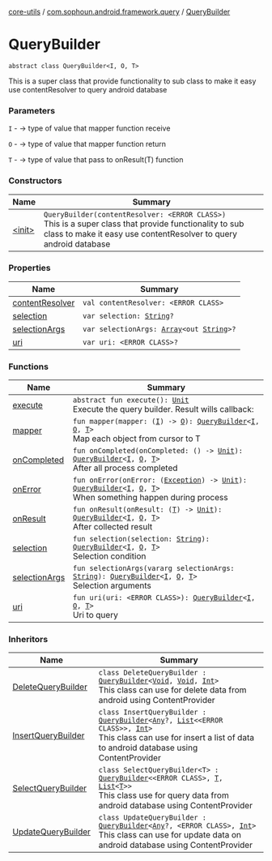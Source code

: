 [core-utils](../../index.md) / [com.sophoun.android.framework.query](../index.md) / [QueryBuilder](./index.md)

# QueryBuilder

`abstract class QueryBuilder<I, O, T>`

This is a super class that provide functionality to sub class
to make it easy use contentResolver to query android database

### Parameters

`I` - -&gt; type of value that mapper function receive

`O` - -&gt; type of value that mapper function return

`T` - -&gt; type of value that pass to onResult(T) function

### Constructors

| Name | Summary |
|---|---|
| [&lt;init&gt;](-init-.md) | `QueryBuilder(contentResolver: <ERROR CLASS>)`<br>This is a super class that provide functionality to sub class to make it easy use contentResolver to query android database |

### Properties

| Name | Summary |
|---|---|
| [contentResolver](content-resolver.md) | `val contentResolver: <ERROR CLASS>` |
| [selection](selection.md) | `var selection: `[`String`](https://kotlinlang.org/api/latest/jvm/stdlib/kotlin/-string/index.html)`?` |
| [selectionArgs](selection-args.md) | `var selectionArgs: `[`Array`](https://kotlinlang.org/api/latest/jvm/stdlib/kotlin/-array/index.html)`<out `[`String`](https://kotlinlang.org/api/latest/jvm/stdlib/kotlin/-string/index.html)`>?` |
| [uri](uri.md) | `var uri: <ERROR CLASS>?` |

### Functions

| Name | Summary |
|---|---|
| [execute](execute.md) | `abstract fun execute(): `[`Unit`](https://kotlinlang.org/api/latest/jvm/stdlib/kotlin/-unit/index.html)<br>Execute the query builder. Result wills callback: |
| [mapper](mapper.md) | `fun mapper(mapper: (`[`I`](index.md#I)`) -> `[`O`](index.md#O)`): `[`QueryBuilder`](./index.md)`<`[`I`](index.md#I)`, `[`O`](index.md#O)`, `[`T`](index.md#T)`>`<br>Map each object from cursor to T |
| [onCompleted](on-completed.md) | `fun onCompleted(onCompleted: () -> `[`Unit`](https://kotlinlang.org/api/latest/jvm/stdlib/kotlin/-unit/index.html)`): `[`QueryBuilder`](./index.md)`<`[`I`](index.md#I)`, `[`O`](index.md#O)`, `[`T`](index.md#T)`>`<br>After all process completed |
| [onError](on-error.md) | `fun onError(onError: (`[`Exception`](https://docs.oracle.com/javase/6/docs/api/java/lang/Exception.html)`) -> `[`Unit`](https://kotlinlang.org/api/latest/jvm/stdlib/kotlin/-unit/index.html)`): `[`QueryBuilder`](./index.md)`<`[`I`](index.md#I)`, `[`O`](index.md#O)`, `[`T`](index.md#T)`>`<br>When something happen during process |
| [onResult](on-result.md) | `fun onResult(onResult: (`[`T`](index.md#T)`) -> `[`Unit`](https://kotlinlang.org/api/latest/jvm/stdlib/kotlin/-unit/index.html)`): `[`QueryBuilder`](./index.md)`<`[`I`](index.md#I)`, `[`O`](index.md#O)`, `[`T`](index.md#T)`>`<br>After collected result |
| [selection](selection.md) | `fun selection(selection: `[`String`](https://kotlinlang.org/api/latest/jvm/stdlib/kotlin/-string/index.html)`): `[`QueryBuilder`](./index.md)`<`[`I`](index.md#I)`, `[`O`](index.md#O)`, `[`T`](index.md#T)`>`<br>Selection condition |
| [selectionArgs](selection-args.md) | `fun selectionArgs(vararg selectionArgs: `[`String`](https://kotlinlang.org/api/latest/jvm/stdlib/kotlin/-string/index.html)`): `[`QueryBuilder`](./index.md)`<`[`I`](index.md#I)`, `[`O`](index.md#O)`, `[`T`](index.md#T)`>`<br>Selection arguments |
| [uri](uri.md) | `fun uri(uri: <ERROR CLASS>): `[`QueryBuilder`](./index.md)`<`[`I`](index.md#I)`, `[`O`](index.md#O)`, `[`T`](index.md#T)`>`<br>Uri to query |

### Inheritors

| Name | Summary |
|---|---|
| [DeleteQueryBuilder](../-delete-query-builder/index.md) | `class DeleteQueryBuilder : `[`QueryBuilder`](./index.md)`<`[`Void`](https://docs.oracle.com/javase/6/docs/api/java/lang/Void.html)`, `[`Void`](https://docs.oracle.com/javase/6/docs/api/java/lang/Void.html)`, `[`Int`](https://kotlinlang.org/api/latest/jvm/stdlib/kotlin/-int/index.html)`>`<br>This class can use for delete data from android using ContentProvider |
| [InsertQueryBuilder](../-insert-query-builder/index.md) | `class InsertQueryBuilder : `[`QueryBuilder`](./index.md)`<`[`Any`](https://kotlinlang.org/api/latest/jvm/stdlib/kotlin/-any/index.html)`?, `[`List`](https://kotlinlang.org/api/latest/jvm/stdlib/kotlin.collections/-list/index.html)`<<ERROR CLASS>>, `[`Int`](https://kotlinlang.org/api/latest/jvm/stdlib/kotlin/-int/index.html)`>`<br>This class can use for insert a list of data to android database using ContentProvider |
| [SelectQueryBuilder](../-select-query-builder/index.md) | `class SelectQueryBuilder<T> : `[`QueryBuilder`](./index.md)`<<ERROR CLASS>, `[`T`](../-select-query-builder/index.md#T)`, `[`List`](https://kotlinlang.org/api/latest/jvm/stdlib/kotlin.collections/-list/index.html)`<`[`T`](../-select-query-builder/index.md#T)`>>`<br>This class use for query data from android database using ContentProvider |
| [UpdateQueryBuilder](../-update-query-builder/index.md) | `class UpdateQueryBuilder : `[`QueryBuilder`](./index.md)`<`[`Any`](https://kotlinlang.org/api/latest/jvm/stdlib/kotlin/-any/index.html)`?, <ERROR CLASS>, `[`Int`](https://kotlinlang.org/api/latest/jvm/stdlib/kotlin/-int/index.html)`>`<br>This class can use for update data on android database using ContentProvider |
